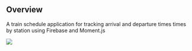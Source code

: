 ## Overview

A train schedule application for tracking arrival and departure times times by station using Firebase and Moment.js

<img src="https://raw.githubusercontent.com/columbia-fsf-f2019/train-time/master/repo-assets/train-time.png" />
